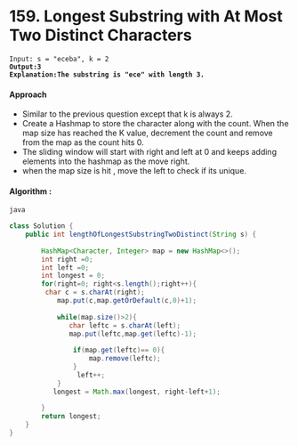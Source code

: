 # 159. Longest Substring with At Most Two Distinct Characters

<pre><code>Input: s = "eceba", k = 2
<strong>Output:3
</strong><strong>Explanation:The substring is "ece" with length 3.
</strong></code></pre>

#### Approach

* Similar to the previous question except that k is always 2.
* Create a Hashmap to store the character along with the count. When the map size has reached the K value, decrement the count and remove from the map as the count hits 0.
* The sliding window will start with right and left at 0 and keeps adding elements into the hashmap as the move right.
* when the map size is hit , move the left to check if its unique.

#### Algorithm :

```java
java

class Solution {
    public int lengthOfLongestSubstringTwoDistinct(String s) {
       
        HashMap<Character, Integer> map = new HashMap<>();
        int right =0;
        int left =0;
        int longest = 0;
        for(right=0; right<s.length();right++){
         char c = s.charAt(right);
            map.put(c,map.getOrDefault(c,0)+1);
            
            while(map.size()>2){
               char leftc = s.charAt(left);
               map.put(leftc,map.get(leftc)-1);
                
                if(map.get(leftc)== 0){
                    map.remove(leftc);
                }
                 left++;
            }
           longest = Math.max(longest, right-left+1);
            
        }
        return longest;
    }
}
```
